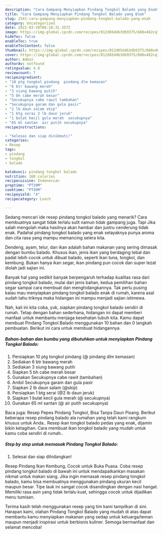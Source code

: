 ```yaml
---
description: "Cara Gampang Menyiapkan Pindang Tongkol Balado yang Enak"
title: "Cara Gampang Menyiapkan Pindang Tongkol Balado yang Enak"
slug: 2541-cara-gampang-menyiapkan-pindang-tongkol-balado-yang-enak
category: Uncategorized
date: 2022-03-28T06:18:31.357Z
image: https://img-global.cpcdn.com/recipes/012d65d4b3db9375/680x482cq70/pindang-tongkol-balado-foto-resep-utama.jpg
hideToc: false
enableToc: true
enableTocContent: false
thumbnail: https://img-global.cpcdn.com/recipes/012d65d4b3db9375/680x482cq70/pindang-tongkol-balado-foto-resep-utama.jpg
cover: https://img-global.cpcdn.com/recipes/012d65d4b3db9375/680x482cq70/pindang-tongkol-balado-foto-resep-utama.jpg
author: Admin
authorAv: notfound
ratingvalue: 4.8
reviewcount: 7
recipeingredient:
- "10 ptg tongkol pindang  pindang dlm kemasan"
- "6 btr bawang merah"
- "3 siung bawang putih"
- "5 bh cabe merah besar"
- "Secukupnya cabe rawit tambahan"
- "Secukupnya garam dan gula pasir"
- "2 lb daun salam skip"
- "1 btg serai 2 lb daun jeruk"
- "1 bulat kecil gula merah  secukupnya"
- "65 ml santan  air putih secukupnya"
recipeinstructions:

- "Selesai dan siap dinikmati!"
categories:
- Resep
tags:
- pindang
- tongkol
- balado

katakunci: pindang tongkol balado 
nutrition: 160 calories
recipecuisine: Indonesian
preptime: "PT39M"
cooktime: "PT49M"
recipeyield: "4"
recipecategory: Lunch

---
```



Sedang mencari ide resep pindang tongkol balado yang menarik? Cara membuatnya sangat tidak terlalu sulit namun tidak gampang juga. Tapi Jika salah mengolah maka hasilnya akan hambar dan justru cenderung tidak enak. Padahal pindang tongkol balado yang enak selayaknya punya aroma dan cita rasa yang mampu memancing selera kita.


Dendeng, ayam, telur, dan ikan adalah bahan makanan yang sering dimasak dengan bumbu balado. Khusus ikan, jenis ikan yang berdaging tebal dan padat lebih cocok untuk dibuat balado, seperti ikan tuna, tongkol, dan kembung. Bukan hanya ikan segar, ikan pindang pun cocok dan super lezat diolah jadi sajian ini.

Banyak hal yang sedikit banyak berpengaruh terhadap kualitas rasa dari pindang tongkol balado, mulai dari jenis bahan, kedua pemilihan bahan segar sampai cara membuat dan menghidangkannya. Tak perlu pusing kalau mau menyiapkan pindang tongkol balado enak di rumah, karena asal sudah tahu triknya maka hidangan ini mampu menjadi sajian istimewa.


Nah, kali ini kita coba, yuk, siapkan pindang tongkol balado sendiri di rumah. Tetap dengan bahan sederhana, hidangan ini dapat memberi manfaat untuk membantu menjaga kesehatan tubuh kita. Kamu dapat membuat Pindang Tongkol Balado menggunakan 10 bahan dan 0 langkah pembuatan. Berikut ini cara untuk membuat hidangannya.

<!--inarticleads1-->

##### Bahan-bahan dan bumbu yang dibutuhkan untuk menyiapkan Pindang Tongkol Balado:

1. Persiapkan 10 ptg tongkol pindang (@ pindang dlm kemasan)
1. Sediakan 6 btr bawang merah
1. Sediakan 3 siung bawang putih
1. Siapkan 5 bh cabe merah besar
1. Gunakan Secukupnya cabe rawit (tambahan)
1. Ambil Secukupnya garam dan gula pasir
1. Siapkan 2 lb daun salam (@skip)
1. Persiapkan 1 btg serai (@2 lb daun jeruk)
1. Siapkan 1 bulat kecil gula merah (@ secukupnya)
1. Gunakan 65 ml santan (@ air putih secukupnya)


Baca juga: Resep Pepes Pindang Tongkol, Bisa Tanpa Daun Pisang. Berikut beberapa resep pindang balado ala rumahan yang telah kami rangkum khusus untuk Anda.. Resep ikan tongkol balado pedas yang enak, dijamin bikin ketagihan. Cara membuat ikan tongkol balado yang mudah untuk kamu coba sendiri di rumah.. 

<!--inarticleads2-->

##### Step by step untuk memasak Pindang Tongkol Balado:


1. Selesai dan siap dihidangkan!

Resep Pindang Ikan Kembung, Cocok untuk Buka Puasa. Coba resep pindang tongkol balado di bawah ini untuk mendapatkankan masakan nikmat untuk makan siang. Jika ingin memasak resep pindang tongkol balado, kamu bisa membuatnya menggunakan pindang ukuran kecil maupun besar. Tipe lauk ini sangat cocok disandingkan dengan nasi hangat. Memiliki rasa asin yang tidak terlalu kuat, sehingga cocok untuk dijadikan menu tumisan. 

Terima kasih telah menggunakan resep yang tim kami tampilkan di sini. Harapan kami, olahan Pindang Tongkol Balado yang mudah di atas dapat membantu kamu menyiapkan makanan yang sedap untuk keluarga/teman maupun menjadi inspirasi untuk berbisnis kuliner. Semoga bermanfaat dan selamat mencoba!
